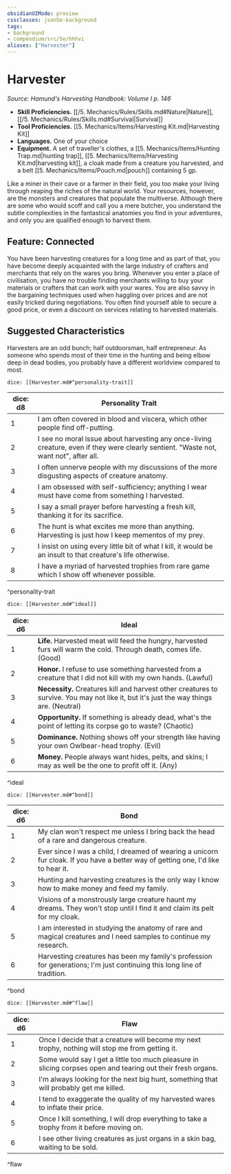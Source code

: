 ```yaml
---
obsidianUIMode: preview
cssclasses: json5e-background
tags:
- background
- compendium/src/5e/hhhvi
aliases: ["Harvester"]
---
```

# Harvester
*Source: Hamund's Harvesting Handbook: Volume I p. 146*  

- **Skill Proficiencies.** [[/5. Mechanics/Rules/Skills.md#Nature\|Nature]], [[/5. Mechanics/Rules/Skills.md#Survival\|Survival]]  
- **Tool Proficiencies.** [[5. Mechanics/Items/Harvesting Kit.md\|Harvesting Kit]]  
- **Languages.** One of your choice  
- **Equipment.** A set of traveller's clothes, a [[5. Mechanics/Items/Hunting Trap.md\|hunting trap]], [[5. Mechanics/Items/Harvesting Kit.md\|harvesting kit]], a cloak made from a creature you harvested, and a belt [[5. Mechanics/Items/Pouch.md\|pouch]] containing 5 gp.  

Like a miner in their cave or a farmer in their field, you too make your living through reaping the riches of the natural world. Your resources, however, are the monsters and creatures that populate the multiverse. Although there are some who would scoff and call you a mere butcher, you understand the subtle complexities in the fantastical anatomies you find in your adventures, and only you are qualified enough to harvest them.

## Feature: Connected

You have been harvesting creatures for a long time and as part of that, you have become deeply acquainted with the large industry of crafters and merchants that rely on the wares you bring. Whenever you enter a place of civilisation, you have no trouble finding merchants willing to buy your materials or crafters that can work with your wares. You are also savvy in the bargaining techniques used when haggling over prices and are not easily tricked during negotiations. You often find yourself able to secure a good price, or even a discount on services relating to harvested materials.

## Suggested Characteristics

Harvesters are an odd bunch; half outdoorsman, half entrepreneur. As someone who spends most of their time in the hunting and being elbow deep in dead bodies, you probably have a different worldview compared to most.

`dice: [[Harvester.md#^personality-trait]]`

| dice: d8 | Personality Trait |
|----------|-------------------|
| 1 | I am often covered in blood and viscera, which other people find off-putting. |
| 2 | I see no moral issue about harvesting any once-living creature, even if they were clearly sentient. "Waste not, want not", after all. |
| 3 | I often unnerve people with my discussions of the more disgusting aspects of creature anatomy. |
| 4 | I am obsessed with self-sufficiency; anything I wear must have come from something I harvested. |
| 5 | I say a small prayer before harvesting a fresh kill, thanking it for its sacrifice. |
| 6 | The hunt is what excites me more than anything. Harvesting is just how I keep mementos of my prey. |
| 7 | I insist on using every little bit of what I kill, it would be an insult to that creature's life otherwise. |
| 8 | I have a myriad of harvested trophies from rare game which I show off whenever possible. |
^personality-trait

`dice: [[Harvester.md#^ideal]]`

| dice: d6 | Ideal |
|----------|-------|
| 1 | **Life.** Harvested meat will feed the hungry, harvested furs will warm the cold. Through death, comes life. (Good) |
| 2 | **Honor.** I refuse to use something harvested from a creature that I did not kill with my own hands. (Lawful) |
| 3 | **Necessity.** Creatures kill and harvest other creatures to survive. You may not like it, but it's just the way things are. (Neutral) |
| 4 | **Opportunity.** If something is already dead, what's the point of letting its corpse go to waste? (Chaotic) |
| 5 | **Dominance.** Nothing shows off your strength like having your own Owlbear-head trophy. (Evil) |
| 6 | **Money.** People always want hides, pelts, and skins; I may as well be the one to profit off it. (Any) |
^ideal

`dice: [[Harvester.md#^bond]]`

| dice: d6 | Bond |
|----------|------|
| 1 | My clan won't respect me unless I bring back the head of a rare and dangerous creature. |
| 2 | Ever since I was a child, I dreamed of wearing a unicorn fur cloak. If you have a better way of getting one, I'd like to hear it. |
| 3 | Hunting and harvesting creatures is the only way I know how to make money and feed my family. |
| 4 | Visions of a monstrously large creature haunt my dreams. They won't stop until I find it and claim its pelt for my cloak. |
| 5 | I am interested in studying the anatomy of rare and magical creatures and I need samples to continue my research. |
| 6 | Harvesting creatures has been my family's profession for generations; I'm just continuing this long line of tradition. |
^bond

`dice: [[Harvester.md#^flaw]]`

| dice: d6 | Flaw |
|----------|------|
| 1 | Once I decide that a creature will become my next trophy, nothing will stop me from getting it. |
| 2 | Some would say I get a little too much pleasure in slicing corpses open and tearing out their fresh organs. |
| 3 | I'm always looking for the next big hunt, something that will probably get me killed. |
| 4 | I tend to exaggerate the quality of my harvested wares to inflate their price. |
| 5 | Once I kill something, I will drop everything to take a trophy from it before moving on. |
| 6 | I see other living creatures as just organs in a skin bag, waiting to be sold. |
^flaw